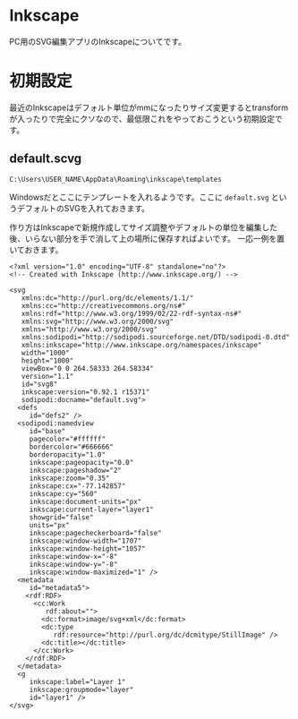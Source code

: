 # Inkscape

PC用のSVG編集アプリのInkscapeについてです。

# 初期設定

最近のInkscapeはデフォルト単位がmmになったりサイズ変更するとtransformが入ったりで完全にクソなので、最低限これをやっておこうという初期設定です。

## default.scvg

`C:\Users\USER_NAME\AppData\Roaming\inkscape\templates`

Windowsだとここにテンプレートを入れるようです。ここに `default.svg` というデフォルトのSVGを入れておきます。

作り方はInkscapeで新規作成してサイズ調整やデフォルトの単位を編集した後、いらない部分を手で消して上の場所に保存すればよいです。
一応一例を置いておきます。

```
<?xml version="1.0" encoding="UTF-8" standalone="no"?>
<!-- Created with Inkscape (http://www.inkscape.org/) -->

<svg
   xmlns:dc="http://purl.org/dc/elements/1.1/"
   xmlns:cc="http://creativecommons.org/ns#"
   xmlns:rdf="http://www.w3.org/1999/02/22-rdf-syntax-ns#"
   xmlns:svg="http://www.w3.org/2000/svg"
   xmlns="http://www.w3.org/2000/svg"
   xmlns:sodipodi="http://sodipodi.sourceforge.net/DTD/sodipodi-0.dtd"
   xmlns:inkscape="http://www.inkscape.org/namespaces/inkscape"
   width="1000"
   height="1000"
   viewBox="0 0 264.58333 264.58334"
   version="1.1"
   id="svg8"
   inkscape:version="0.92.1 r15371"
   sodipodi:docname="default.svg">
  <defs
     id="defs2" />
  <sodipodi:namedview
     id="base"
     pagecolor="#ffffff"
     bordercolor="#666666"
     borderopacity="1.0"
     inkscape:pageopacity="0.0"
     inkscape:pageshadow="2"
     inkscape:zoom="0.35"
     inkscape:cx="-77.142857"
     inkscape:cy="560"
     inkscape:document-units="px"
     inkscape:current-layer="layer1"
     showgrid="false"
     units="px"
     inkscape:pagecheckerboard="false"
     inkscape:window-width="1707"
     inkscape:window-height="1057"
     inkscape:window-x="-8"
     inkscape:window-y="-8"
     inkscape:window-maximized="1" />
  <metadata
     id="metadata5">
    <rdf:RDF>
      <cc:Work
         rdf:about="">
        <dc:format>image/svg+xml</dc:format>
        <dc:type
           rdf:resource="http://purl.org/dc/dcmitype/StillImage" />
        <dc:title></dc:title>
      </cc:Work>
    </rdf:RDF>
  </metadata>
  <g
     inkscape:label="Layer 1"
     inkscape:groupmode="layer"
     id="layer1" />
</svg>
```

